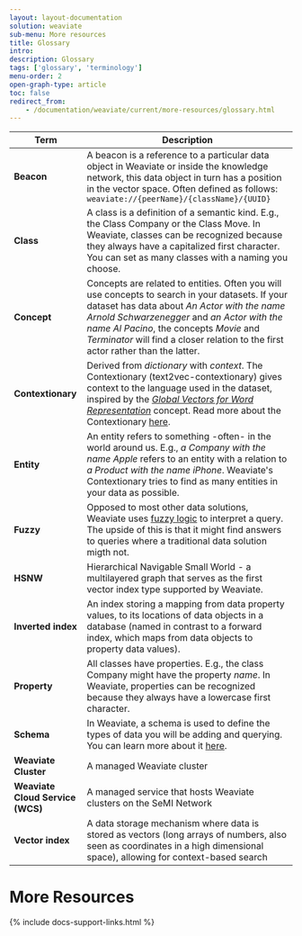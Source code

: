 ```yaml
---
layout: layout-documentation
solution: weaviate
sub-menu: More resources
title: Glossary
intro: 
description: Glossary
tags: ['glossary', 'terminology']
menu-order: 2
open-graph-type: article
toc: false
redirect_from:
    - /documentation/weaviate/current/more-resources/glossary.html
---
```


| Term | Description |
| --- | --- |
| **Beacon** | A beacon is a reference to a particular data object in Weaviate or inside the knowledge network, this data object in turn has a position in the vector space. Often defined as follows: `weaviate://{peerName}/{className}/{UUID}` |
| **Class** | A class is a definition of a semantic kind. E.g., the Class Company or the Class Move. In Weaviate, classes can be recognized because they always have a capitalized first character. You can set as many classes with a naming you choose. |
| **Concept** | Concepts are related to entities. Often you will use concepts to search in your datasets. If your dataset has data about _An Actor with the name Arnold Schwarzenegger_ and _an Actor with the name Al Pacino_, the concepts _Movie_ and _Terminator_ will find a closer relation to the first actor rather than the latter. |
| **Contextionary** | Derived from *dictionary* with *context*. The Contextionary (text2vec-contextionary) gives context to the language used in the dataset, inspired by the [*Global Vectors for Word Representation*](https://github.com/stanfordnlp/GloVe) concept. Read more about the Contextionary [here](../modules/text2vec-contextionary.html). |
| **Entity** | An entity refers to something -often- in the world around us. E.g., _a Company with the name Apple_ refers to an entity with a relation to _a Product with the name iPhone_. Weaviate's Contextionary tries to find as many entities in your data as possible. |
| **Fuzzy** | Opposed to most other data solutions, Weaviate uses [fuzzy logic](https://en.wikipedia.org/wiki/Fuzzy_logic) to interpret a query. The upside of this is that it might find answers to queries where a traditional data solution migth not. |
| **HSNW** | Hierarchical Navigable Small World - a multilayered graph that serves as the first vector index type supported by Weaviate. |
| **Inverted index** | An index storing a mapping from data property values, to its locations of data objects in a database (named in contrast to a forward index, which maps from data objects to property data values). |
| **Property** | All classes have properties. E.g., the class Company might have the property _name_. In Weaviate, properties can be recognized because they always have a lowercase first character. |
| **Schema** | In Weaviate, a schema is used to define the types of data you will be adding and querying. You can learn more about it [here](../tutorials/how-to-create-a-schema.html). |
| **Weaviate Cluster** | A managed Weaviate cluster |
| **Weaviate Cloud Service (WCS)** | A managed service that hosts Weaviate clusters on the SeMI Network |
| **Vector index** | A data storage mechanism where data is stored as vectors (long arrays of numbers, also seen as coordinates in a high dimensional space), allowing for context-based search |




# More Resources

{% include docs-support-links.html %}
